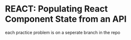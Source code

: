 # REACT: Populating React Component State from an API
each practice problem is on a seperate branch in the repo






